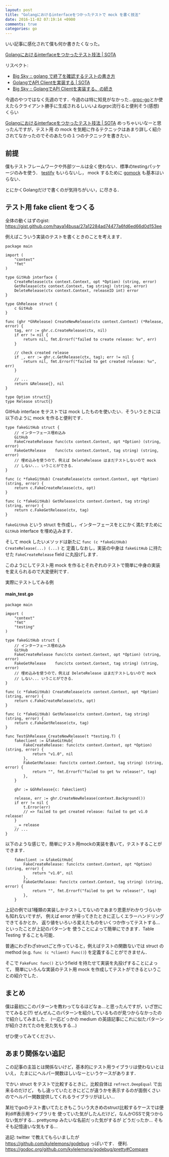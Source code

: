 ```yaml
---
layout: post
title: "Golangにおけるinterfaceをつかったテストで mock を書く技法"
date: 2016-11-02 07:19:14 +0900
comments: true
categories: go
---
```



いい記事に感化されて僕も何か書きたくなった。

[Golangにおけるinterfaceをつかったテスト技法 | SOTA](http://deeeet.com/writing/2016/10/25/go-interface-testing/)

リスペクト:

- [Big Sky :: golang で終了を確認するテストの書き方](http://mattn.kaoriya.net/software/lang/go/20161025113154.htm)
- [GolangでAPI Clientを実装する | SOTA](http://deeeet.com/writing/2016/11/01/go-api-client/)
- [Big Sky :: GolangでAPI Clientを実装する、の続き](http://mattn.kaoriya.net/software/lang/go/20161101151118.htm)

今週のやつではなく先週のです．今週のは特に知見がなかった...[grpc-go](https://github.com/grpc/grpc-go)とか使えたらクライアント勝手に生成されるしいいよねgrpc流行ると便利そう(感想) くらい

[Golangにおけるinterfaceをつかったテスト技法 | SOTA](http://deeeet.com/writing/2016/10/25/go-interface-testing/)
めっちゃいいなーと思ったんですが，テスト用 の mock を気軽に作るテクニックはあまり詳しく紹介されてなかったのでそのあたりの１つのテクニックを書きたい．

## 前提

僕もテストフレームワークや外部ツールは全く使わない．標準のtestingパッケージのみを使う．
[testify](https://github.com/stretchr/testify) もいらないし， mock するために [gomock](https://github.com/golang/mock) も基本はいらない．

とにかくGolangだけで書くのが気持ちがいい，に尽きる．

## テスト用 fake client をつくる

全体の動くはずのgist: https://gist.github.com/haya14busa/27a12284ad74477a6fd6ed66d0d153ee

例えばこういう実装のテストを書くときのことを考えます．

```
package main

import (
	"context"
	"fmt"
)

type GitHub interface {
	CreateRelease(ctx context.Context, opt *Option) (string, error)
	GetRelease(ctx context.Context, tag string) (string, error)
	DeleteRelease(ctx context.Context, releaseID int) error
}

type GhRelease struct {
	c GitHub
}

func (ghr *GhRelease) CreateNewRelease(ctx context.Context) (*Release, error) {
	tag, err := ghr.c.CreateRelease(ctx, nil)
	if err != nil {
		return nil, fmt.Errorf("failed to create release: %v", err)
	}

	// check created release
	if _, err := ghr.c.GetRelease(ctx, tag); err != nil {
		return nil, fmt.Errorf("failed to get created release: %v", err)
	}

	// ...
	return &Release{}, nil
}

type Option struct{}
type Release struct{}
```

GitHub interface をテストでは mock したものを使いたい．そういうときには以下のように mock を作ると便利です．

```
type fakeGitHub struct {
	// インターフェース埋め込み
	GitHub
	FakeCreateRelease func(ctx context.Context, opt *Option) (string, error)
	FakeGetRelease    func(ctx context.Context, tag string) (string, error)
	// 埋め込みを使うので，例えば DeleteRelease はまだテストしないので mock
	// しない... いうことができる．
}

func (c *fakeGitHub) CreateRelease(ctx context.Context, opt *Option) (string, error) {
	return c.FakeCreateRelease(ctx, opt)
}

func (c *fakeGitHub) GetRelease(ctx context.Context, tag string) (string, error) {
	return c.FakeGetRelease(ctx, tag)
}
```

`fakeGitHub` という struct を作成し，インターフェースをとにかく満たすために `GitHub`
interface を埋め込みます．

そして mock したいメソッドは新たに `func (c *fakeGitHub) CreateRelease(...) (...)` と
定義しなおし，実装の中身は `fakeGitHub` に持たせた `FakeCreateRelease` field に丸投げします．

このようにしてテスト用 mock を作るとそれぞれのテストで簡単に中身の実装を変えられるので大変便利です．

実際にテストしてみる例

#### main_test.go

```
package main

import (
	"context"
	"fmt"
	"testing"
)

type fakeGitHub struct {
	// インターフェース埋め込み
	GitHub
	FakeCreateRelease func(ctx context.Context, opt *Option) (string, error)
	FakeGetRelease    func(ctx context.Context, tag string) (string, error)
	// 埋め込みを使うので，例えば DeleteRelease はまだテストしないので mock
	// しない... いうことができる．
}

func (c *fakeGitHub) CreateRelease(ctx context.Context, opt *Option) (string, error) {
	return c.FakeCreateRelease(ctx, opt)
}

func (c *fakeGitHub) GetRelease(ctx context.Context, tag string) (string, error) {
	return c.FakeGetRelease(ctx, tag)
}

func TestGhRelease_CreateNewRelease(t *testing.T) {
	fakeclient := &fakeGitHub{
		FakeCreateRelease: func(ctx context.Context, opt *Option) (string, error) {
			return "v1.0", nil
		},
		FakeGetRelease: func(ctx context.Context, tag string) (string, error) {
			return "", fmt.Errorf("failed to get %v release!", tag)
		},
	}

	ghr := &GhRelease{c: fakeclient}

	release, err := ghr.CreateNewRelease(context.Background())
	if err != nil {
		t.Error(err)
		// => failed to get created release: failed to get v1.0 release!
	}
	_ = release
	// ...
}
```

以下のような感じで，簡単にテスト用mockの実装を書いて，テストすることができます．

```
	fakeclient := &fakeGitHub{
		FakeCreateRelease: func(ctx context.Context, opt *Option) (string, error) {
			return "v1.0", nil
		},
		FakeGetRelease: func(ctx context.Context, tag string) (string, error) {
			return "", fmt.Errorf("failed to get %v release!", tag)
		},
	}
```

上記の例では1種類の実装しかテストしてないのであまり恩恵がわかりづらいかも知れないですが，
例えば error が帰ってきたときに正しくエラーハンドリングできてるかとか，
返り値をいろいろ変えたものをいくつか作ってテストする...といったことが上記のパターンを
使うことによって簡単にできます．Table Testing することも可能．

普通にわざわざstructごと作っていると，例えばテストの関数ないでは struct の method (e.g. `func (c *client) Func()`)
を定義することができません．

そこで `FakeFunc func()` というfield を持たせて実装を丸投げすることによって，
簡単にいろんな実装のテスト用 mock を作成してテストができるということの紹介でした．

## まとめ

僕は最初にこのパターンを教わってなるほどなぁ...と思ったんですが，いざ世にでてみると(?)
ぜんぜんこのパターンを紹介しているものが見つからなかったので紹介してみました．
(一応どっかの medium の英語記事にこれに似たパターンが紹介されてたのを見た気もする...)

ぜひ使ってみてください．

## あまり関係ない追記

この記事の主旨とは関係ないけど，基本的にテスト用ライブラリは使わないとはいえ，
たまににヘルパー関数ほしいなーというケースがあります．

でかい struct をテストで比較するときに，比較自体は `refrect.DeepEqual` で出来るのだけど，
もし違っていたときにどこが違うかを表示するのが面倒くさいのでヘルパー関数提供してくれるライブラリがほしい...

某社でgoのテスト書いてたときもこういう大きめのstruct比較するケースでは便利diff表示用ライブラリを
使っていた気がしたんだけど，なんかOSSで見つからない気がする... prettycmp みたいな名前だった気がするが
どうだったか... そもそも記憶違いな気もする...

追記: twitter で教えてもらいましたが https://github.com/kylelemons/godebug っぽいです．
便利. https://godoc.org/github.com/kylelemons/godebug/pretty#Compare
